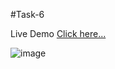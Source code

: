 #Task-6

Live Demo [Click here...](https://vipul1432.github.io/Internship-Tasks//Task-6/Program-3/)

![image](https://user-images.githubusercontent.com/81670997/178796405-107a3824-0a9c-48d0-ae07-6f7dc18747cc.png)


